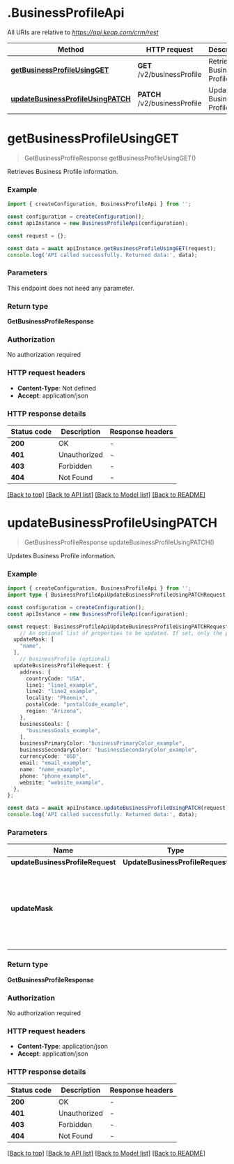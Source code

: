 # .BusinessProfileApi

All URIs are relative to *https://api.keap.com/crm/rest*

Method | HTTP request | Description
------------- | ------------- | -------------
[**getBusinessProfileUsingGET**](BusinessProfileApi.md#getBusinessProfileUsingGET) | **GET** /v2/businessProfile | Retrieve Business Profile
[**updateBusinessProfileUsingPATCH**](BusinessProfileApi.md#updateBusinessProfileUsingPATCH) | **PATCH** /v2/businessProfile | Update Business Profile


# **getBusinessProfileUsingGET**
> GetBusinessProfileResponse getBusinessProfileUsingGET()

Retrieves Business Profile information.

### Example


```typescript
import { createConfiguration, BusinessProfileApi } from '';

const configuration = createConfiguration();
const apiInstance = new BusinessProfileApi(configuration);

const request = {};

const data = await apiInstance.getBusinessProfileUsingGET(request);
console.log('API called successfully. Returned data:', data);
```


### Parameters
This endpoint does not need any parameter.


### Return type

**GetBusinessProfileResponse**

### Authorization

No authorization required

### HTTP request headers

 - **Content-Type**: Not defined
 - **Accept**: application/json


### HTTP response details
| Status code | Description | Response headers |
|-------------|-------------|------------------|
**200** | OK |  -  |
**401** | Unauthorized |  -  |
**403** | Forbidden |  -  |
**404** | Not Found |  -  |

[[Back to top]](#) [[Back to API list]](README.md#documentation-for-api-endpoints) [[Back to Model list]](README.md#documentation-for-models) [[Back to README]](README.md)

# **updateBusinessProfileUsingPATCH**
> GetBusinessProfileResponse updateBusinessProfileUsingPATCH()

Updates Business Profile information.

### Example


```typescript
import { createConfiguration, BusinessProfileApi } from '';
import type { BusinessProfileApiUpdateBusinessProfileUsingPATCHRequest } from '';

const configuration = createConfiguration();
const apiInstance = new BusinessProfileApi(configuration);

const request: BusinessProfileApiUpdateBusinessProfileUsingPATCHRequest = {
    // An optional list of properties to be updated. If set, only the provided properties will be updated and others will be skipped. (optional)
  updateMask: [
    "name",
  ],
    // businessProfile (optional)
  updateBusinessProfileRequest: {
    address: {
      countryCode: "USA",
      line1: "line1_example",
      line2: "line2_example",
      locality: "Phoenix",
      postalCode: "postalCode_example",
      region: "Arizona",
    },
    businessGoals: [
      "businessGoals_example",
    ],
    businessPrimaryColor: "businessPrimaryColor_example",
    businessSecondaryColor: "businessSecondaryColor_example",
    currencyCode: "USD",
    email: "email_example",
    name: "name_example",
    phone: "phone_example",
    website: "website_example",
  },
};

const data = await apiInstance.updateBusinessProfileUsingPATCH(request);
console.log('API called successfully. Returned data:', data);
```


### Parameters

Name | Type | Description  | Notes
------------- | ------------- | ------------- | -------------
 **updateBusinessProfileRequest** | **UpdateBusinessProfileRequest**| businessProfile |
 **updateMask** |  | An optional list of properties to be updated. If set, only the provided properties will be updated and others will be skipped. | (optional) defaults to undefined


### Return type

**GetBusinessProfileResponse**

### Authorization

No authorization required

### HTTP request headers

 - **Content-Type**: application/json
 - **Accept**: application/json


### HTTP response details
| Status code | Description | Response headers |
|-------------|-------------|------------------|
**200** | OK |  -  |
**401** | Unauthorized |  -  |
**403** | Forbidden |  -  |
**404** | Not Found |  -  |

[[Back to top]](#) [[Back to API list]](README.md#documentation-for-api-endpoints) [[Back to Model list]](README.md#documentation-for-models) [[Back to README]](README.md)


